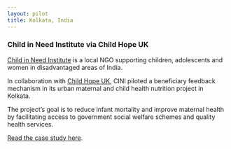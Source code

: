 ```yaml
---
layout: pilot
title: Kolkata, India
---
```

### Child in Need Institute via Child Hope UK

[Child in Need Institute](http://www.cini-india.org) is a local NGO supporting children, adolescents and women in disadvantaged areas of India.

In collaboration with [Child Hope UK](http://www.childhope.org.uk), CINI piloted a beneficiary feedback mechanism in its urban maternal and child health nutrition project in Kolkata.

The project’s goal is to reduce infant mortality and improve maternal health by facilitating access to government social welfare schemes and quality health services.  

[Read the case study here](http://cdn.worldvision.org.uk/files/9714/6056/3426/CINI_India1.pdf).
